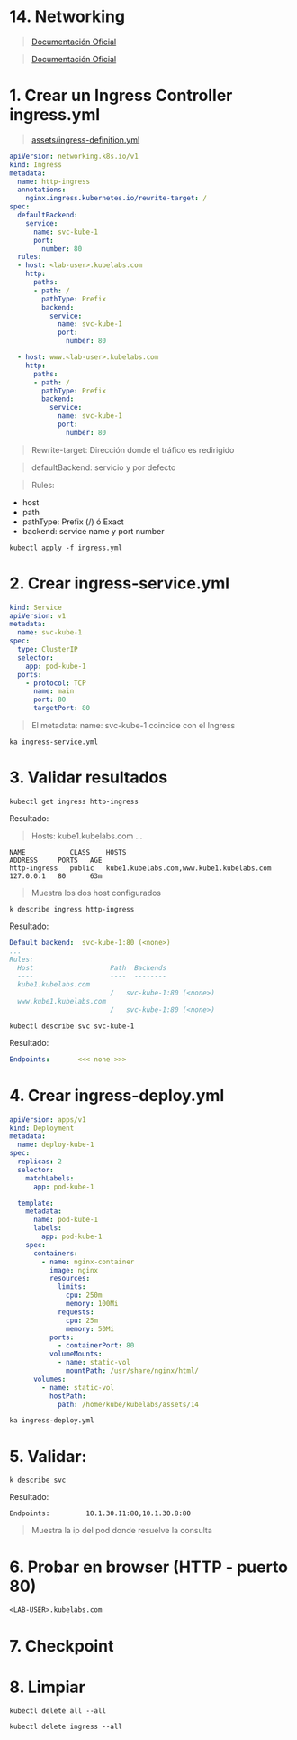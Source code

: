 # 14. Networking <!-- omit in TOC -->

> [Documentación Oficial](https://kubernetes.io/docs/concepts/cluster-administration/networking/)



> [Documentación Oficial](https://kubernetes.io/docs/concepts/services-networking/ingress/)
# 1. Crear un Ingress Controller ingress.yml

> [assets/ingress-definition.yml](./assets/ingress-definition.yml)


```yaml
apiVersion: networking.k8s.io/v1
kind: Ingress
metadata:
  name: http-ingress
  annotations:
    nginx.ingress.kubernetes.io/rewrite-target: /
spec:
  defaultBackend:
    service:
      name: svc-kube-1
      port:
        number: 80
  rules:
  - host: <lab-user>.kubelabs.com
    http:
      paths:
      - path: /
        pathType: Prefix
        backend:
          service:
            name: svc-kube-1
            port:
              number: 80

  - host: www.<lab-user>.kubelabs.com
    http:
      paths:
      - path: /
        pathType: Prefix
        backend:
          service:
            name: svc-kube-1
            port:
              number: 80
```

> Rewrite-target: Dirección donde el tráfico es redirigido

> defaultBackend: servicio y por defecto

> Rules:
  - host
  - path
  - pathType: Prefix (/) ó Exact
  - backend: service name y port number

```vim
kubectl apply -f ingress.yml
```

# 2. Crear ingress-service.yml
```yaml
kind: Service
apiVersion: v1
metadata:
  name: svc-kube-1
spec:
  type: ClusterIP
  selector:
    app: pod-kube-1
  ports:
    - protocol: TCP
      name: main
      port: 80
      targetPort: 80
```

> El metadata:  name: svc-kube-1 coincide con el Ingress

```vim
ka ingress-service.yml
```

# 3. Validar resultados
```vim
kubectl get ingress http-ingress
```
Resultado:
> Hosts: kube1.kubelabs.com ...
```
NAME           CLASS    HOSTS                                     ADDRESS     PORTS   AGE
http-ingress   public   kube1.kubelabs.com,www.kube1.kubelabs.com   127.0.0.1   80      63m
```
> Muestra los dos host configurados


```vim
k describe ingress http-ingress
```
Resultado:
```yaml
Default backend:  svc-kube-1:80 (<none>)
...
Rules:
  Host                   Path  Backends
  ----                   ----  --------
  kube1.kubelabs.com
                         /   svc-kube-1:80 (<none>)
  www.kube1.kubelabs.com
                         /   svc-kube-1:80 (<none>)
```

```vim
kubectl describe svc svc-kube-1
```
Resultado:
```yaml
Endpoints:       <<< none >>>
```

# 4. Crear ingress-deploy.yml
```yaml
apiVersion: apps/v1
kind: Deployment
metadata:
  name: deploy-kube-1
spec:
  replicas: 2
  selector:
    matchLabels:
      app: pod-kube-1

  template:
    metadata:
      name: pod-kube-1
      labels:
        app: pod-kube-1
    spec:
      containers:
        - name: nginx-container
          image: nginx
          resources:
            limits:
              cpu: 250m
              memory: 100Mi
            requests:
              cpu: 25m
              memory: 50Mi
          ports:
            - containerPort: 80
          volumeMounts:
            - name: static-vol
              mountPath: /usr/share/nginx/html/
      volumes:
        - name: static-vol
          hostPath:
            path: /home/kube/kubelabs/assets/14

```

```vim
ka ingress-deploy.yml
```

# 5. Validar:
```vim
k describe svc
```
Resultado:
```vim
Endpoints:         10.1.30.11:80,10.1.30.8:80
```
> Muestra la ip del pod donde resuelve la consulta

# 6. Probar en browser (HTTP - puerto 80)

```vim
<LAB-USER>.kubelabs.com
```

# 7. Checkpoint
# 8. Limpiar
```k
kubectl delete all --all

kubectl delete ingress --all
```

